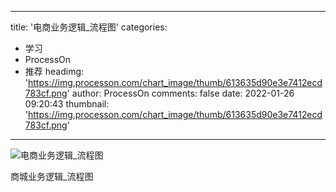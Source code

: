 
---
title: '电商业务逻辑_流程图'
categories: 
 - 学习
 - ProcessOn
 - 推荐
headimg: 'https://img.processon.com/chart_image/thumb/613635d90e3e7412ecd783cf.png'
author: ProcessOn
comments: false
date: 2022-01-26 09:20:43
thumbnail: 'https://img.processon.com/chart_image/thumb/613635d90e3e7412ecd783cf.png'
---

<div>   
<img class="thumb" alt="电商业务逻辑_流程图" src="https://img.processon.com/chart_image/thumb/613635d90e3e7412ecd783cf.png" referrerpolicy="no-referrer">
<p>商城业务逻辑_流程图</p>  
</div>
            